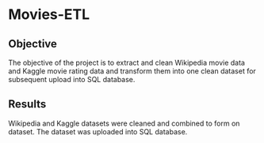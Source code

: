 # Movies-ETL

## Objective

The objective of the project is to extract and clean Wikipedia movie data and Kaggle movie rating data and transform them into one clean dataset for subsequent upload into SQL database.


## Results

Wikipedia and Kaggle datasets were cleaned and combined to form on dataset. The dataset was uploaded into SQL database.

